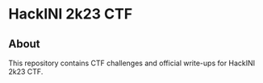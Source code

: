 # HackINI 2k23 CTF 

## About

This repository contains CTF challenges and official write-ups for HackINI 2k23 CTF.

